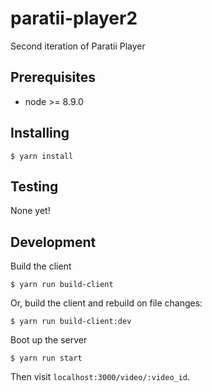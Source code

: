 # paratii-player2
Second iteration of Paratii Player

## Prerequisites

* node >= 8.9.0


## Installing

    $ yarn install


## Testing

None yet!


## Development

Build the client

    $ yarn run build-client

Or, build the client and rebuild on file changes:

    $ yarn run build-client:dev


Boot up the server

    $ yarn run start

Then visit `localhost:3000/video/:video_id`.